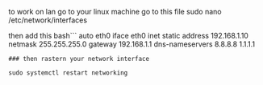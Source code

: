 to work on lan 
go to your linux machine 
go to this file 
sudo nano /etc/network/interfaces

then add this 
bash```
auto eth0
iface eth0 inet static
address 192.168.1.10
netmask 255.255.255.0
gateway 192.168.1.1
dns-nameservers 8.8.8.8 1.1.1.1
```
### then rastern your network interface 

sudo systemctl restart networking
